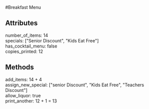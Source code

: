#Breakfast Menu  

## Attributes  
number_of_items: 14  
specials: ["Senior Discount", "Kids Eat Free"]  
has_cocktail_menu: false  
copies_printed: 12  

## Methods    
add_items: 14 + 4  
assign_new_special: ["senior Discount", "Kids Eat Free", "Teachers Discount"]  
allow_liquor: true  
print_another: 12 + 1 = 13  
